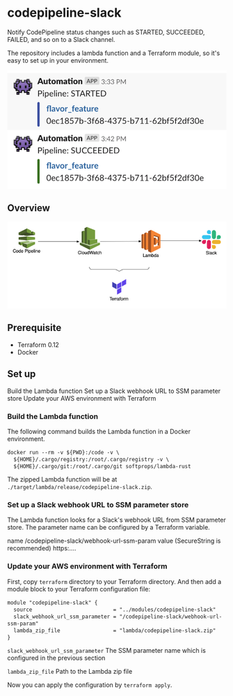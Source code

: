 # codepipeline-slack
Notify CodePipeline status changes such as STARTED, SUCCEEDED, FAILED, and so on to a Slack channel.

The repository includes a lambda function and a Terraform module, so it's easy to set up in your environment.

![Example Slack messages](https://raw.githubusercontent.com/akr4/codepipeline-slack/images/screenshot.png)

## Overview

![Overview](https://raw.githubusercontent.com/akr4/codepipeline-slack/images/overview.png)

## Prerequisite
- Terraform 0.12
- Docker

## Set up
Build the Lambda function
Set up a Slack webhook URL to SSM parameter store
Update your AWS environment with Terraform

### Build the Lambda function
The following command builds the Lambda function in a Docker environment.
```
docker run --rm -v ${PWD}:/code -v \
  ${HOME}/.cargo/registry:/root/.cargo/registry -v \
  ${HOME}/.cargo/git:/root/.cargo/git softprops/lambda-rust
```

The zipped Lambda function will be at `./target/lambda/release/codepipeline-slack.zip`.

### Set up a Slack webhook URL to SSM parameter store
The Lambda function looks for a Slack's webhook URL from SSM parameter store. The parameter name can be configured by a Terraform variable.

name
	/codepipeline-slack/webhook-url-ssm-param
value (SecureString is recommended)
	https:....

### Update your AWS environment with Terraform
First, copy `terraform` directory to your Terraform directory. And then add a module block to your Terraform configuration file:
```HCL
module "codepipeline-slack" {
  source                          = "../modules/codepipeline-slack"
  slack_webhook_url_ssm_parameter = "/codepipeline-slack/webhook-url-ssm-param"
  lambda_zip_file                 = "lambda/codepipeline-slack.zip"
}
```

`slack_webhook_url_ssm_parameter`
	The SSM parameter name which is configured in the previous section

`lambda_zip_file`
	Path to the Lambda zip file

Now you can apply the configuration by `terraform apply`.
